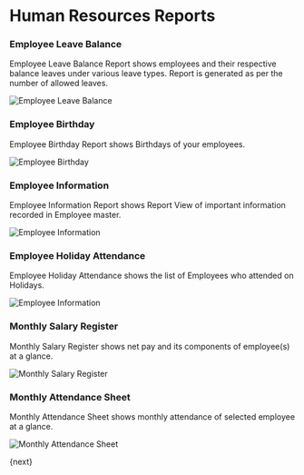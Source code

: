 # Human Resources Reports

### Employee Leave Balance

Employee Leave Balance Report shows employees and their respective balance leaves under various leave types. Report is generated as per the number of allowed leaves.

<img alt="Employee Leave Balance" class="screenshot" src="{{docs_base_url}}/assets/img/human-resources/employee-leave-balance-report.png">

### Employee Birthday

Employee Birthday Report shows Birthdays of your employees.

<img alt="Employee Birthday" class="screenshot" src="{{docs_base_url}}/assets/img/human-resources/employee-birthday-report.png">

### Employee Information

Employee Information Report shows Report View of important information recorded in Employee master.

<img alt="Employee Information" class="screenshot" src="{{docs_base_url}}/assets/img/human-resources/employee-information-report.png">

### Employee Holiday Attendance

Employee Holiday Attendance shows the list of Employees who attended on Holidays.

<img alt="Employee Information" class="screenshot" src="{{docs_base_url}}/assets/img/human-resources/employee-holiday-report.png">

### Monthly Salary Register

Monthly Salary Register shows net pay and its components of employee(s) at a glance.

<img alt="Monthly Salary Register" class="screenshot" src="{{docs_base_url}}/assets/img/human-resources/monthly-salary-register-report.png">


### Monthly Attendance Sheet

Monthly Attendance Sheet shows monthly attendance of selected employee at a glance.

<img alt="Monthly Attendance Sheet" class="screenshot" src="{{docs_base_url}}/assets/img/human-resources/monthly-attendance-sheet-report.png">

{next}
